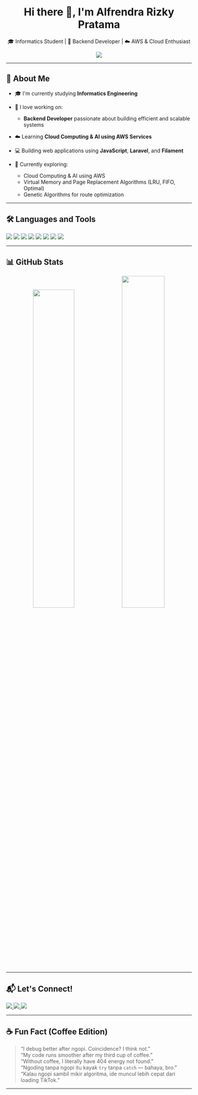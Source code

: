<h1 align="center">Hi there 👋, I'm Alfrendra Rizky Pratama</h1>
<p align="center">
  🎓 Informatics Student | 🔧 Backend Developer | ☁️ AWS & Cloud Enthusiast
</p>

<p align="center">
  <img src="https://readme-typing-svg.demolab.com/?lines=Backend+Developer;Cloud+AI+on+AWS;Web+Development;&center=true&width=430&height=45&color=58A6FF&vCenter=true&pause=1000&size=22" />
</p>


---

## 🚀 About Me

- 🎓 I'm currently studying **Informatics Engineering**
  
- 🔧 I love working on:
  - **Backend Developer** passionate about building efficient and scalable systems
    
- ☁️ Learning **Cloud Computing & AI using AWS Services**
  
- 💻 Building web applications using **JavaScript**, **Laravel**, and **Filament**
  
- 🧠 Currently exploring:
  - Cloud Computing & AI using AWS
  - Virtual Memory and Page Replacement Algorithms (LRU, FIFO, Optimal)
  - Genetic Algorithms for route optimization

---

## 🛠️ Languages and Tools

<p align="left">
  <!-- C# -->
  <img src="https://img.shields.io/badge/C%23-239120?style=for-the-badge&logo=c-sharp&logoColor=white" />
  
   <!-- PHP -->
  <img src="https://img.shields.io/badge/PHP-777BB4?style=for-the-badge&logo=php&logoColor=white" />

  <!-- JavaScript -->
  <img src="https://img.shields.io/badge/JavaScript-F7DF1E?style=for-the-badge&logo=javascript&logoColor=black" />

  <!-- MySQL -->
  <img src="https://img.shields.io/badge/MySQL-005C84?style=for-the-badge&logo=mysql&logoColor=white" />

  <!-- HTML5 -->
  <img src="https://img.shields.io/badge/HTML5-E34F26?style=for-the-badge&logo=html5&logoColor=white" />

  <!-- CSS3 -->
  <img src="https://img.shields.io/badge/CSS3-1572B6?style=for-the-badge&logo=css3&logoColor=white" />

  <!-- Python -->
  <img src="https://img.shields.io/badge/Python-14354C?style=for-the-badge&logo=python&logoColor=white" />

  <!-- Laravel -->
  <img src="https://img.shields.io/badge/Laravel-FF2D20?style=for-the-badge&logo=laravel&logoColor=white" />
</p>

---

## 📊 GitHub Stats

<p align="center">
  <img src="https://github-readme-stats.vercel.app/api?username=alfrendrapratama&show_icons=true&theme=github_dark" width="47%" />
  <img src="https://github-readme-stats.vercel.app/api/top-langs/?username=alfrendrapratama&layout=compact&theme=github_dark" width="48%" />
</p>

---

## 📬 Let's Connect!

<p align="left">
  <a href="https://linkedin.com/in/alfrendrapratama" target="_blank">
    <img src="https://img.shields.io/badge/LinkedIn-blue?style=for-the-badge&logo=linkedin" />
  </a>
  <a href="mailto:alfrendrapratama@gmail.com" target="_blank">
    <img src="https://img.shields.io/badge/Gmail-red?style=for-the-badge&logo=gmail&logoColor=white" />
  </a>
  <a href="https://instagram.com/alfrendrapratama" target="_blank">
    <img src="https://img.shields.io/badge/Instagram-purple?style=for-the-badge&logo=instagram" />
  </a>
</p>

---

## ☕ Fun Fact (Coffee Edition)

> “I debug better after ngopi. Coincidence? I think not.”  
> “My code runs smoother after my third cup of coffee.”  
> “Without coffee, I literally have 404 energy not found.”  
> “Ngoding tanpa ngopi itu kayak `try` tanpa `catch` — bahaya, bro.”  
> “Kalau ngopi sambil mikir algoritma, ide muncul lebih cepat dari loading TikTok.”  

---
